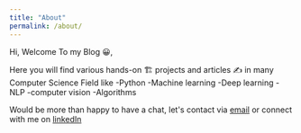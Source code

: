 ```yaml
---
title: "About"
permalink: /about/
---
```


Hi, Welcome To my Blog 😀,

Here you will find various hands-on 🏗️ projects and articles ✍️
in many Computer Science Field like
-Python
-Machine learning
-Deep learning
-NLP
-computer vision
-Algorithms

Would be more than happy to have a chat, let's contact via [email](amien.khaled.amien@gmail.com) or connect with me on [linkedIn](https://www.linkedin.com/in/amin-khaled/)
